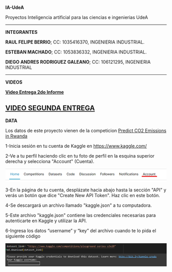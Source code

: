 
**IA-UdeA**

Proyectos Inteligencia artificial para las ciencias e ingenierias UdeA

--------------------------------------------------------------------------------------------------------------
**INTEGRANTES**

**RAUL FELIPE BERRIO**; CC: 1035416370, INGENIERIA INDUSTRIAL.



**ESTEBAN MACHADO**; CC: 1053836332, INGENIERIA INDUSTRIAL.



**DIEGO ANDRES RODRIGUEZ GALEANO**; CC: 106121295, INGENIERIA INDUSTRIAL



-------------------------------------------------------------------------------------------------------------

**VIDEOS**



**[Video Entrega 2do Informe](https://www.youtube.com/watch?v=skcQYpVwnt8 "Video Entrega 2do Informe")**



**[VIDEO SEGUNDA ENTREGA](https://www.youtube.com/watch?v=yqC2k5I3YVU&feature=youtu.be&ab_channel=DIEGOANDRESRODRIGUEZGALEANO "VIDEO SEGUNDA ENTREGA")**
-------------------------------------------------------------------------------------------------------------
**DATA**


Los datos de este proyecto vienen de la competicion  [Predict CO2 Emissions in Rwanda](https://www.kaggle.com/competitions/playground-series-s3e20/data "Predict CO2 Emissions in Rwanda")

1-Inicia sesión en tu cuenta de Kaggle en https://www.kaggle.com/

2-Ve a tu perfil haciendo clic en tu foto de perfil en la esquina superior derecha y selecciona "Account" (Cuenta).

![Image text](https://github.com/Goura07/PROYECTO-IA/blob/main/Imagen%201.png)

3-En la página de tu cuenta, desplázate hacia abajo hasta la sección "API" y verás un botón que dice "Create New API Token". Haz clic en este botón.

4-Se descargará un archivo llamado "kaggle.json" a tu computadora.

5-Este archivo "kaggle.json" contiene las credenciales necesarias para autenticarte en Kaggle y utilizar la API.

6-Ingresa los datos “username” y “key” del archivo cuando te lo pida el siguiente código

![Image text](https://github.com/Goura07/PROYECTO-IA/blob/main/Imagen%202.png)



